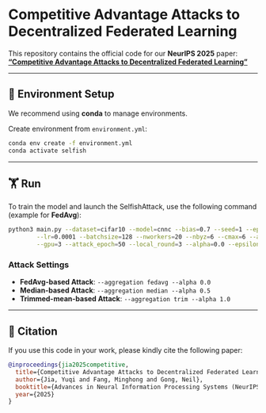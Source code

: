 # Competitive Advantage Attacks to Decentralized Federated Learning

This repository contains the official code for our **NeurIPS 2025** paper:  
**[“Competitive Advantage Attacks to Decentralized Federated Learning”](https://arxiv.org/pdf/2310.13862)**  

---

## 🚀 Environment Setup

We recommend using **conda** to manage environments.

Create environment from `environment.yml`:

```bash
conda env create -f environment.yml
conda activate selfish
````

---

## 🏋️ Run

To train the model and launch the SelfishAttack, use the following command (example for **FedAvg**):

```bash
python3 main.py --dataset=cifar10 --model=cnnc --bias=0.7 --seed=1 --epochs=600 \
        --lr=0.0001 --batchsize=128 --nworkers=20 --nbyz=6 --cmax=6 --aggregation=fedavg \
        --gpu=3 --attack_epoch=50 --local_round=3 --alpha=0.0 --epsilon=0.1
````

### Attack Settings

* **FedAvg-based Attack**:
  `--aggregation fedavg --alpha 0.0`
* **Median-based Attack**:
  `--aggregation median --alpha 0.5`
* **Trimmed-mean-based Attack**:
  `--aggregation trim --alpha 1.0`


---

## 📖 Citation

If you use this code in your work, please kindly cite the following paper:

```bibtex
@inproceedings{jia2025competitive,
  title={Competitive Advantage Attacks to Decentralized Federated Learning},
  author={Jia, Yuqi and Fang, Minghong and Gong, Neil},
  booktitle={Advances in Neural Information Processing Systems (NeurIPS)},
  year={2025}
}
```